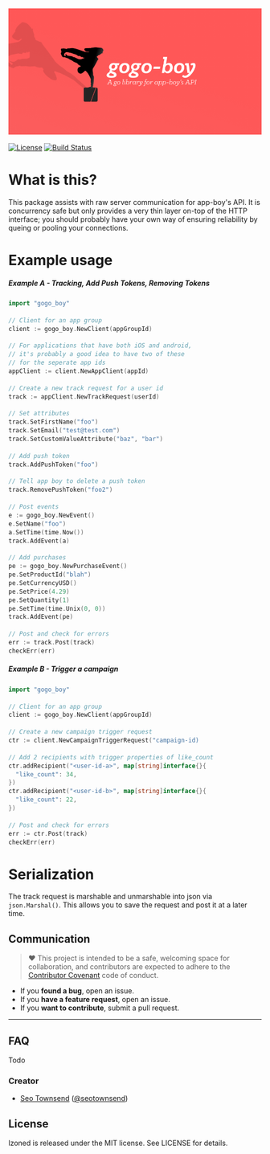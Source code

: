 ![Gogo-Boy: IAP Helpers](./hero.png) 

[![License](http://img.shields.io/badge/license-MI.T-green.svg?style=flat)](https://github.com/sotownsend/yipyap/blob/master/LICENSE)
[![Build Status](https://circleci.com/gh/sotownsend/gogo-boy.png?circle-token=:circle-token)](https://circleci.com/gh/sotownsend/gogo-boy)

# What is this?

This package assists with raw server communication for app-boy's API.  It is concurrency safe but only provides
a very thin layer on-top of the HTTP interface; you should probably have your own way of ensuring reliability by queing or pooling your connections.

# Example usage

##### Example A - Tracking, Add Push Tokens, Removing Tokens

```go
import "gogo_boy"

// Client for an app group
client := gogo_boy.NewClient(appGroupId)

// For applications that have both iOS and android,
// it's probably a good idea to have two of these
// for the seperate app ids
appClient := client.NewAppClient(appId)

// Create a new track request for a user id
track := appClient.NewTrackRequest(userId)

// Set attributes
track.SetFirstName("foo")
track.SetEmail("test@test.com")
track.SetCustomValueAttribute("baz", "bar")

// Add push token
track.AddPushToken("foo")

// Tell app boy to delete a push token
track.RemovePushToken("foo2")

// Post events
e := gogo_boy.NewEvent()
e.SetName("foo")
a.SetTime(time.Now())
track.AddEvent(a)

// Add purchases
pe := gogo_boy.NewPurchaseEvent()
pe.SetProductId("blah")
pe.SetCurrencyUSD()
pe.SetPrice(4.29)
pe.SetQuantity(1)
pe.SetTime(time.Unix(0, 0))
track.AddEvent(pe)

// Post and check for errors
err := track.Post(track)
checkErr(err)
```

##### Example B - Trigger a campaign
```go
import "gogo_boy"

// Client for an app group
client := gogo_boy.NewClient(appGroupId)

// Create a new campaign trigger request
ctr := client.NewCampaignTriggerRequest("campaign-id)

// Add 2 recipients with trigger properties of like_count
ctr.addRecipient("<user-id-a>", map[string]interface{}{
  "like_count": 34,
})
ctr.addRecipient("<user-id-b>", map[string]interface{}{
  "like_count": 22,
})

// Post and check for errors
err := ctr.Post(track)
checkErr(err)
```

# Serialization
The track request is marshable and unmarshable into json via `json.Marshal()`. This allows you to save the request and post it at a later time.

## Communication
> ♥ This project is intended to be a safe, welcoming space for collaboration, and contributors are expected to adhere to the [Contributor Covenant](http://contributor-covenant.org) code of conduct.

- If you **found a bug**, open an issue.
- If you **have a feature request**, open an issue.
- If you **want to contribute**, submit a pull request.

---

## FAQ

Todo

### Creator

- [Seo Townsend](http://github.com/sotownsend) ([@seotownsend](https://twitter.com/seotownsend))


## License

lzoned is released under the MIT license. See LICENSE for details.
